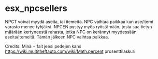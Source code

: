# esx_npcsellers
NPCT voivat myydä aseita, tai itemeitä.
NPC vaihtaa paikkaa kun ase/itemi varasto menee tyhjäksi. 
NPCEN pystyy myös ryöstämään, josta saa tietyn määrään kertyneestä rahasta, jotka NPC on kerännyt myydessään aseita/itemeitä. 
Tämän jälkeen NPC vaihtaa paikkaa.

Credits: Minä + fait jeesi pedejen kans
https://wiki.multitheftauto.com/wiki/Math.percent 
prosenttilaskuri
